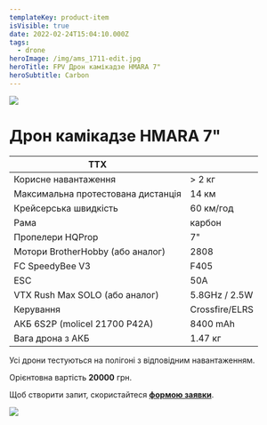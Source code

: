 ```yaml
---
templateKey: product-item
isVisible: true
date: 2022-02-24T15:04:10.000Z
tags:
  - drone
heroImage: /img/ams_1711-edit.jpg
heroTitle: FPV Дрон камікадзе HMARA 7"
heroSubtitle: Carbon
---
```

![](/img/ams_1711-edit.jpg)

# Дрон камікадзе HMARA 7"

| **ТТХ**                            |                |
| ---------------------------------- | -------------- |
| Корисне навантаження               | \> 2 кг        |
| Максимальна протестована дистанція | 14 км          |
| Крейсерська швидкість              | 60 км/год      |
| Р﻿ама                              | карбон         |
| Пропелери HQProp                   | 7"             |
| Мотори BrotherHobby (або аналог)   | 2808           |
| FC SpeedyBee V3                    | F405           |
| ESC                                | 50A            |
| ﻿VTX Rush Max SOLO (або аналог)    | 5.8GHz / 2.5W  |
| ﻿Керування                         | Crossfire/ELRS |
| АКБ 6S2P (molicel 21700 P42A)      | 8400 mAh       |
| Вага дрона з АКБ                   | 1.47 кг        |

Усі дрони тестуються на полігоні з відповідним навантаженням.

Орієнтовна вартість **20000** грн.

Щоб створити запит, скористайтеся <a href="https://docs.google.com/forms/d/e/1FAIpQLSflTILqQ9CENT9xGsnn4Ke6l-D-2m2yaclV2jH2pzXmjGk51w/viewform" target="_blank" rel="noopener noreferrer">**формою заявки**</a>.

![](/img/ams_1709-edit.jpg)